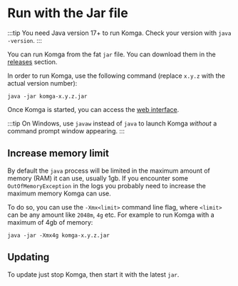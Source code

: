 # Run with the Jar file

:::tip
You need Java version 17+ to run Komga. Check your version with `java -version`.
:::

You can run Komga from the fat `jar` file. You can download them in the [releases](https://github.com/gotson/komga/releases) section.

In order to run Komga, use the following command (replace `x.y.z` with the actual version number):

```shell script
java -jar komga-x.y.z.jar
```

Once Komga is started, you can access the [web interface](/guides/webui.md).

:::tip
On Windows, use `javaw` instead of `java` to launch Komga _without_ a command prompt window appearing.
:::

## Increase memory limit

By default the `java` process will be limited in the maximum amount of memory (RAM) it can use, usually 1gb. If you encounter some `OutOfMemoryException` in the logs you probably need to increase the maximum memory Komga can use.

To do so, you can use the `-Xmx<limit>` command line flag, where `<limit>` can be any amount like `2048m`, `4g` etc. For example to run Komga with a maximum of 4gb of memory:

```shell script
java -jar -Xmx4g komga-x.y.z.jar
```

## Updating

To update just stop Komga, then start it with the latest `jar`.